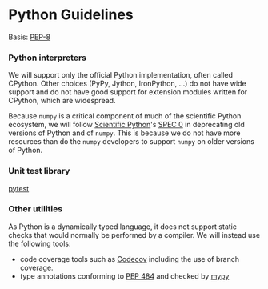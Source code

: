 # Python Guidelines

Basis: [PEP-8](https://peps.python.org/pep-0008/)

### Python interpreters

We will support only the official Python implementation, often called CPython.
Other choices (PyPy, Jython, IronPython, ...) do not have wide support and do not have good support for extension modules written for CPython, which are widespread.

Because `numpy` is a critical component of much of the scientific Python ecosystem, we will follow [Scientific Python](https://scientific-python.org/)'s [SPEC 0](https://scientific-python.org/specs/spec-0000/) in deprecating old versions of Python and of `numpy`.
This is because we do not have more resources than do the `numpy` developers to support `numpy` on older versions of Python.

### Unit test library

[pytest](https://docs.pytest.org/en/stable/)

### Other utilities

As Python is a dynamically typed language, it does not support static checks that would normally be performed by a compiler.  We will instead use the following tools:

- code coverage tools such as [Codecov](https://github.com/marketplace/codecov) including the use of branch coverage.
- type annotations conforming to [PEP 484](https://peps.python.org/pep-0484/) and checked by [mypy](https://www.mypy-lang.org)
